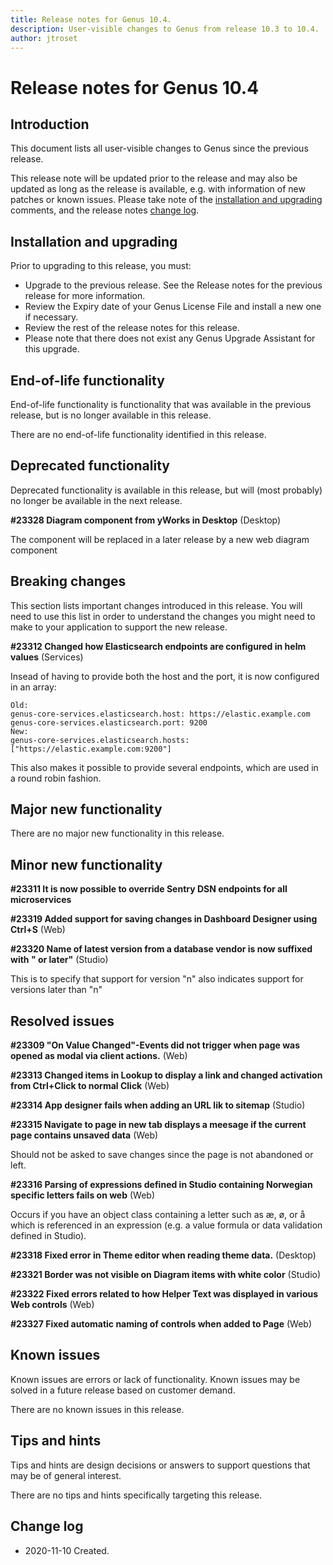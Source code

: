 ```yaml
---
title: Release notes for Genus 10.4.
description: User-visible changes to Genus from release 10.3 to 10.4.
author: jtroset
---
```


# Release notes for Genus 10.4

## Introduction

This document lists all user-visible changes to Genus since the previous release.

This release note will be updated prior to the release and may also be updated as long as the release is available, e.g. with information of new patches or known issues. Please take note of the [installation and upgrading](#installation-and-upgrading) comments, and the release notes [change log](#change-log).

## Installation and upgrading

Prior to upgrading to this release, you must:

- Upgrade to the previous release. See the Release notes for the previous release for more information.
- Review the Expiry date of your Genus License File and install a new one if necessary.
- Review the rest of the release notes for this release.
- Please note that there does not exist any Genus Upgrade Assistant for this upgrade.

<!--rntype01-start INSTALLATION / UPGRADE. DO NOT CHANGE THESE TAGS. ANY CHANGES BELOW WILL BE OVERWRITTEN.-->

<!--rntype01-end   INSTALLATION / UPGRADE. DO NOT CHANGE THESE TAGS. ANY CHANGES ABOVE WILL BE OVERWRITTEN.-->
<!-- release note type 2 is missing. That's ok.-->

## End-of-life functionality

End-of-life functionality is functionality that was available in the previous release, but is no longer available in this release.
<!--rntype03-start END-OF-LIFE. DO NOT CHANGE THESE TAGS. ANY CHANGES BELOW WILL BE OVERWRITTEN.-->
There are no end-of-life functionality identified in this release.
<!--rntype03-end   END-OF-LIFE. DO NOT CHANGE THESE TAGS. ANY CHANGES ABOVE WILL BE OVERWRITTEN.-->
## Deprecated functionality

Deprecated functionality is available in this release, but will (most probably) no longer be available in the next release.
<!--rntype04-start DEPRECATED. DO NOT CHANGE THESE TAGS. ANY CHANGES BELOW WILL BE OVERWRITTEN.-->
<!--ID e1917c12-f88e-45ae-b185-4146fa5f12e8 -->
**#23328 Diagram component from yWorks in Desktop** (Desktop)

The component will be replaced in a later release by a new web diagram component

<!--rntype04-end   DEPRECATED. DO NOT CHANGE THESE TAGS. ANY CHANGES ABOVE WILL BE OVERWRITTEN.-->
## Breaking changes

This section lists important changes introduced in this release. You will need to use this list in order to understand the changes you might need to make to your application to support the new release.
<!--rntype05-start BREAKING. DO NOT CHANGE THESE TAGS. ANY CHANGES BELOW WILL BE OVERWRITTEN.-->
<!--ID d56098da-dfde-43e0-9010-1d72da87878c -->
**#23312 Changed how Elasticsearch endpoints are configured in helm values** (Services)

Insead of having to provide both the host and the port, it is now configured in an array:
```
Old:
genus-core-services.elasticsearch.host: https://elastic.example.com
genus-core-services.elasticsearch.port: 9200 
New:
genus-core-services.elasticsearch.hosts: ["https://elastic.example.com:9200"]
```
This also makes it possible to provide several endpoints, which are used in a round robin fashion.

<!--rntype05-end   BREAKING. DO NOT CHANGE THESE TAGS. ANY CHANGES ABOVE WILL BE OVERWRITTEN.-->
## Major new functionality
<!--rntype06-start MAJOR. DO NOT CHANGE THESE TAGS. ANY CHANGES BELOW WILL BE OVERWRITTEN.-->
There are no major new functionality in this release.
<!--rntype06-end   MAJOR. DO NOT CHANGE THESE TAGS. ANY CHANGES ABOVE WILL BE OVERWRITTEN.-->
## Minor new functionality
<!--rntype07-start MINOR. DO NOT CHANGE THESE TAGS. ANY CHANGES BELOW WILL BE OVERWRITTEN.-->
<!--ID 9699bac5-bad4-453c-b374-c85c2f6809d4 -->
**#23311 It is now possible to override Sentry DSN endpoints for all microservices**

<!--ID cef64fe5-931a-4fea-952a-72823734fd88 -->
**#23319 Added support for saving changes in Dashboard Designer using Ctrl+S** (Web)

<!--ID 315abe3d-c601-4877-861b-0ed3700fb256 -->
**#23320 Name of latest version from a database vendor is now suffixed with " or later"** (Studio)

This is to specify that support for version "n" also indicates support for versions later than "n"

<!--rntype07-end   MINOR. DO NOT CHANGE THESE TAGS. ANY CHANGES ABOVE WILL BE OVERWRITTEN.-->
## Resolved issues
<!--rntype08-start RESOLVED ISSUES. DO NOT CHANGE THESE TAGS. ANY CHANGES BELOW WILL BE OVERWRITTEN.-->
<!--ID 36854628-2b8c-4246-b03d-b766ffeb389b -->
**#23309 "On Value Changed"-Events did not trigger when page was opened as modal via client actions.** (Web)

<!--ID df3051f0-7eca-4485-8960-b8e5554380d2 -->
**#23313 Changed items in Lookup to display a link and changed activation from Ctrl+Click to normal Click** (Web)

<!--ID d5cce205-2fcd-4262-99ae-6ebd00409ec1 -->
**#23314 App designer fails when adding an URL lik to sitemap** (Studio)

<!--ID 93da22f5-b1cc-4d86-ae04-294895fc7e03 -->
**#23315 Navigate to page in new tab displays a meesage if the current page contains unsaved data** (Web)

Should not be asked to save changes since the page is not abandoned or left.

<!--ID 1a5123e5-6595-4bf5-b62c-f931ff8f5f53 -->
**#23316 Parsing of expressions defined in Studio containing Norwegian specific letters fails on web** (Web)

Occurs if you have an object class containing a letter such as &aelig;, &oslash;, or &aring; which is referenced in an expression (e.g. a value formula or data validation defined in Studio).

<!--ID 520555cb-7d35-4455-8b13-d544652a9e4e -->
**#23318 Fixed error in Theme editor when reading theme data.** (Desktop)

<!--ID c4800c60-7ead-48f3-a1a0-65c51a26ab20 -->
**#23321 Border was not visible on Diagram items with white color** (Studio)

<!--ID 5d79f13a-7b4f-41bc-86ca-e746a9c12299 -->
**#23322 Fixed errors related to how Helper Text was displayed in various Web controls** (Web)

<!--ID b85eb3ba-341c-46de-a8c6-b119f5dec5c3 -->
**#23327 Fixed automatic naming of controls when added to Page** (Web)

<!--rntype08-end   RESOLVED ISSUES. DO NOT CHANGE THESE TAGS. ANY CHANGES ABOVE WILL BE OVERWRITTEN.-->
## Known issues

Known issues are errors or lack of functionality. Known issues may be solved in a future release based on customer demand.
<!--rntype09-start KNOWN ISSUES. DO NOT CHANGE THESE TAGS. ANY CHANGES BELOW WILL BE OVERWRITTEN.-->
There are no known issues in this release.
<!--rntype09-end   KNOWN ISSUES. DO NOT CHANGE THESE TAGS. ANY CHANGES ABOVE WILL BE OVERWRITTEN.-->
## Tips and hints

Tips and hints are design decisions or answers to support questions that may be of general interest.

There are no tips and hints specifically targeting this release.

## Change log

- 2020-11-10 Created.
<!--changelog CHANGELOG. DO NOT CHANGE THIS TAG. ANY CHANGES BELOW WILL BE DELETED.-->

